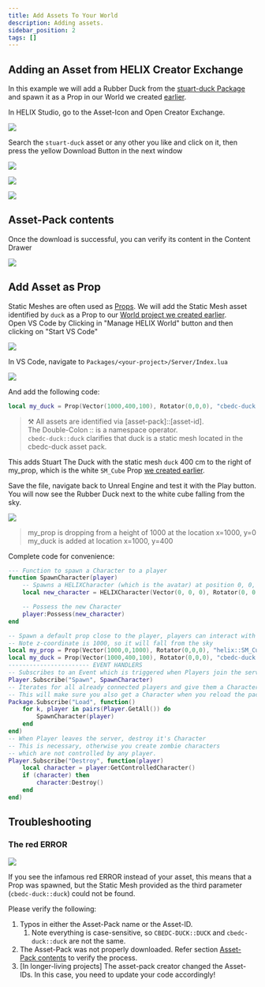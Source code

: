 ```yaml
---
title: Add Assets To Your World
description: Adding assets.
sidebar_position: 2
tags: []
---
```


## Adding an Asset from HELIX Creator Exchange

In this example we will add a Rubber Duck from the [stuart-duck Package](https://helixgame.com/vault/add-on/ab03ecf4-0c65-4d62-8a16-beb6f9cfdfd7) and spawn it as a Prop in our World we created [earlier](docs\assets-modding\world-creation\create-first-world.mdx).

In HELIX Studio, go to the Asset-Icon and Open Creator Exchange.

![](\img\docs\World-creation\adding-assets\01_exchange.png) 

Search the `stuart-duck` asset or any other you like and click on it, then press the yellow Download Button in the next window

![](\img\docs\World-creation\adding-assets\02-2_exchange.png)

![](\img\docs\World-creation\adding-assets\03_Stuart_duck.png) 

![](\img\docs\World-creation\adding-assets\03_3_Stuart_download.png) 

## Asset-Pack contents

Once the download is successful, you can verify its content in the Content Drawer

![](\img\docs\World-creation\adding-assets\04B_ContentBrowser.png) 

## Add Asset as Prop

Static Meshes are often used as [Props](/scripting-reference/classes/prop.mdx). We will add the Static Mesh asset identified by `duck` as a Prop to our [World project we created earlier](docs\assets-modding\world-creation\create-first-world.mdx).  
Open VS Code by Clicking in "Manage HELIX World" button and then clicking on "Start VS Code"

![](\img\docs\World-creation\adding-assets\050_VSCode.png) 

In VS Code, navigate to `Packages/<your-project>/Server/Index.lua`

![](\img\docs\World-creation\adding-assets\051_LUACode.png) 

And add the following code:

```lua
local my_duck = Prop(Vector(1000,400,100), Rotator(0,0,0), "cbedc-duck::duck")
```

> ⚒️ All assets are identified via [asset-pack]::[asset-id].  
The Double-Colon :: is a namespace operator.   
`cbedc-duck::duck` clarifies that duck is a static mesh located in the cbedc-duck asset pack.

This adds Stuart The Duck with the static mesh `duck` 400 cm to the right of my_prop, which is the white `SM_Cube` Prop [we created earlier](docs\assets-modding\world-creation\create-first-world.mdx).

Save the file, navigate back to Unreal Engine and test it with the Play button. You will now see the Rubber Duck next to the white cube falling from the sky.

![](\img\docs\World-creation\adding-assets\061_propsOnScreen.png) 

> my_prop is dropping from a height of 1000 at the location x=1000, y=0
my_duck is added at location x=1000, y=400

Complete code for convenience:
```lua
--- Function to spawn a Character to a player
function SpawnCharacter(player)
    -- Spawns a HELIXCharacter (which is the avatar) at position 0, 0, 0 with default's constructor parameters
    local new_character = HELIXCharacter(Vector(0, 0, 0), Rotator(0, 0, 0), player)

    -- Possess the new Character
    player:Possess(new_character)
end

-- Spawn a default prop close to the player, players can interact with
-- Note z-coordinate is 1000, so it will fall from the sky
local my_prop = Prop(Vector(1000,0,1000), Rotator(0,0,0), "helix::SM_Cube")
local my_duck = Prop(Vector(1000,400,100), Rotator(0,0,0), "cbedc-duck::duck")
----------------------- EVENT HANDLERS
-- Subscribes to an Event which is triggered when Players join the server (i.e. Spawn)
Player.Subscribe("Spawn", SpawnCharacter)
-- Iterates for all already connected players and give them a Character as well
-- This will make sure you also get a Character when you reload the package
Package.Subscribe("Load", function()
    for k, player in pairs(Player.GetAll()) do
        SpawnCharacter(player)
    end
end)
-- When Player leaves the server, destroy it's Character
-- This is necessary, otherwise you create zombie characters 
-- which are not controlled by any player.
Player.Subscribe("Destroy", function(player)
    local character = player:GetControlledCharacter()
    if (character) then
        character:Destroy()
    end
end)
```

## Troubleshooting

### The red ERROR
![](\img\docs\World-creation\adding-assets\08_troubleshooting.png)

If you see the infamous red ERROR instead of your asset, this means that a Prop was spawned, but the Static Mesh provided as the third parameter (`cbedc-duck::duck`) could not be found.

Please verify the following:

1. Typos in either the Asset-Pack name or the Asset-ID. 
    1. Note everything is case-sensitive, so `CBEDC-DUCK::DUCK` and `cbedc-duck::duck` are not the same.
2. The Asset-Pack was not properly downloaded. Refer section [Asset-Pack contents](docs\assets-modding\world-creation\add-assets-to-your-world.mdx) to verify the process.
3. [In longer-living projects] The asset-pack creator changed the Asset-IDs. In this case, you need to update your code accordingly!


